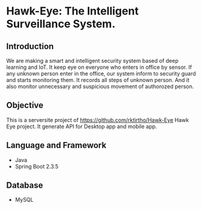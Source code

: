 # Hawk-Eye: The Intelligent Surveillance System.

## Introduction

We are making a smart and intelligent security system based of deep learning and IoT. It keep eye on everyone who enters in office by sensor. If any unknown person enter in the office, our system inform to security guard and starts monitoring them. It records all steps of unknown person. And it also monitor unnecessary and suspicious movement of authorozed person.

## Objective
This is a serversite project of https://github.com/rktirtho/Hawk-Eye Hawk Eye project. It generate API for Desktop app and mobile app.

## Language and Framework
* Java 
* Spring Boot 2.3.5

## Database
* MySQL

